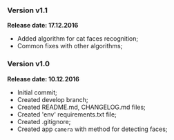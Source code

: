 ### Version v1.1

**Release date: 17.12.2016**

* Added algorithm for cat faces recognition;
* Common fixes with other algorithms;

### Version v1.0

**Release date: 10.12.2016**

* Initial commit;
* Created develop branch;
* Created README.md, CHANGELOG.md files;
* Created 'env' requirements.txt file;
* Created .gitignore;
* Created app `camera` with method for detecting faces;